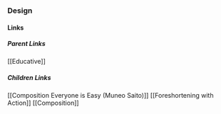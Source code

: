### Design
#### Links
##### Parent Links
[[Educative]]
##### Children Links
[[Composition Everyone is Easy (Muneo Saito)]]
[[Foreshortening with Action]]
[[Composition]]
